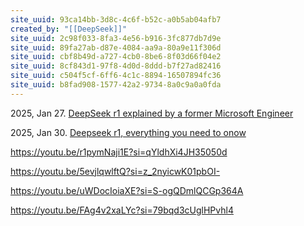 ```yaml
---
site_uuid: 93ca14bb-3d8c-4c6f-b52c-a0b5ab04afb7
created_by: "[[DeepSeek]]"
site_uuid: 2c98f033-8fa3-4e56-b916-3fc877db7d9e
site_uuid: 89fa27ab-d87e-4084-aa9a-80a9e11f306d
site_uuid: cbf8b49d-a727-4cb0-8be6-8f03d66f04e2
site_uuid: 8cf843d1-97f8-4d0d-8ddd-b7f27ad82416
site_uuid: c504f5cf-6ff6-4c1c-8894-16507894fc36
site_uuid: b8fad908-1577-42a2-9734-8a0c9a0a0fda
---
```


2025, Jan 27. [DeepSeek r1 explained by a former Microsoft Engineer](https://youtu.be/r3TpcHebtxM?si=A_KDNf4WIzvtiPah)

2025, Jan 30. [Deepseek r1, everything you need to onow](https://youtu.be/i9kTrcf-gDQ?si=e8fRAqu8QUTJERKZ)

https://youtu.be/r1pymNaji1E?si=qYldhXi4JH35050d

https://youtu.be/5evjlqwlftQ?si=z_2nyicwK01pbOI-

https://youtu.be/uWDocIoiaXE?si=S-ogQDmlQCGp364A

https://youtu.be/FAg4v2xaLYc?si=79bqd3cUglHPvhl4